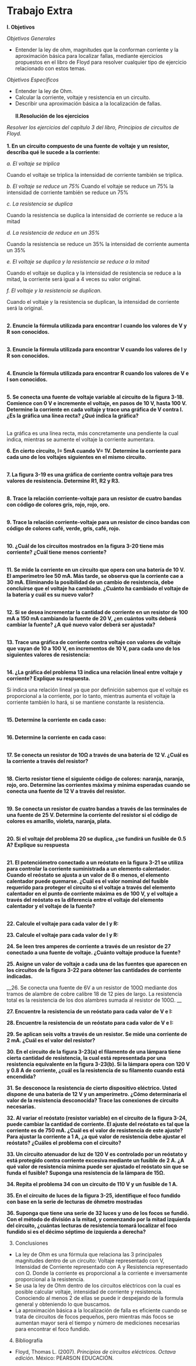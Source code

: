 # Trabajo Extra
__I. Objetivos__

 *Objetivos Generales*

* Entender la ley de ohm, magnitudes que la conforman corriente y la aproximación básica para localizar fallas, mediante ejercicios propuestos en el libro de Floyd para resolver cualquier tipo de ejercicio relacionado con estos temas.

*Objetivos Específicos*

* Entender la ley de Ohm.
* Calcular la corriente, voltaje y resistencia en un circuito.
* Describir una aproximación básica a la localización de fallas.
<br></br>
__II.Resolución de los ejercicios__

*Resolver los ejercicios del capítulo 3  del libro, Principios de circuitos de Floyd.*
<br></br>
 __1.	En un circuito compuesto de una fuente de voltaje y un resistor, describa qué le sucede a la corriente:__

*a. El voltaje se triplica*

Cuando el voltaje se triplica la intensidad de corriente también se triplica.

*b.	El voltaje se reduce un 75%*
Cuando el voltaje se reduce un 75% la intensidad de corriente también se reduce un 75%

*c.	La resistencia se duplica*

Cuando la resistencia se duplica la intensidad de corriente se reduce a la mitad

*d.	La resistencia de reduce en un 35%*

Cuando la resistencia se reduce un 35% la intensidad de corriente aumenta un 35% 

*e.	El voltaje se duplica y la resistencia se reduce a la mitad*

Cuando el voltaje se duplica y la intensidad de resistencia se reduce a la mitad, la corriente será igual a 4 veces su valor original.

*f.	El voltaje y la resistencia se duplican.*

Cuando el voltaje y la resistencia se duplican, la intensidad de corriente será la original.
<br></br>

__2. Enuncie la fórmula utilizada para encontrar I cuando los valores de V y R son conocidos.__
<br></br>

__3. Enuncie la fórmula utilizada para encontrar V cuando los valores de I y R son conocidos.__
<br></br>

__4.	Enuncie la fórmula utilizada para encontrar R cuando los valores de V e I son conocidos.__
<br></br>

__5. Se conecta una fuente de voltaje variable al circuito de la figura 3-18. Comience con 0 V e incremente el voltaje, en pasos de 10 V, hasta 100 V. Determine la corriente en cada voltaje y trace una gráfica de V contra I. ¿Es la gráfica una línea recta? ¿Qué indica la gráfica?__
<br></br>

La gráfica es una línea recta, más concretamente una pendiente la cual indica, mientras se aumente el voltaje la corriente aumentara.

__6. En cierto circuito, I= 5mA cuando V= 1V. Determine la corriente para cada uno de los voltajes siguientes en el mismo circuito.__
<br></br>

__7. La figura 3-19 es una gráfica de corriente contra voltaje para tres valores de resistencia. Determine R1, R2 y R3.__
<br></br>

__8.	Trace la relación corriente-voltaje para un resistor de cuatro bandas con código de colores gris, rojo, rojo, oro.__
<br></br>

__9.	Trace la relación corriente-voltaje para un resistor de cinco bandas con código de colores café, verde, gris, café, rojo.__
<br></br>

__10. ¿Cuál de los circuitos mostrados en la figura 3-20 tiene más corriente? ¿Cuál tiene menos corriente?__
<br></br>

__11. Se mide la corriente en un circuito que opera con una batería de 10 V. El amperímetro lee 50 mA. Más tarde, se observa que la corriente cae a 30 mA. Eliminando la posibilidad de un cambio de resistencia, debe concluirse que el voltaje ha cambiado. ¿Cuánto ha cambiado el voltaje de la batería y cuál es su nuevo valor?__
<br></br>

__12. Si se desea incrementar la cantidad de corriente en un resistor de 100 mA a 150 mA cambiando la fuente de 20 V, ¿en cuántos volts deberá cambiar la fuente? ¿A qué nuevo valor deberá ser ajustada?__
<br></br>

__13.	Trace una gráfica de corriente contra voltaje con valores de voltaje que vayan de 10 a 100 V, en incrementos de 10 V, para cada uno de los siguientes valores de resistencia:__
<br></br>

__14.	¿La gráfica del problema 13 indica una relación lineal entre voltaje y corriente? Explique su respuesta.__

Si indica una relación lineal ya que por definición sabemos que el voltaje es proporcional a la corriente, por lo tanto, mientras aumenta el voltaje la corriente también lo hará, si se mantiene constante la resistencia.
<br></br>

__15.	Determine la corriente en cada caso:__
<br></br>

__16.	Determine la corriente en cada caso:__
<br></br>


__17.	Se conecta un resistor de 10Ω a través de una batería de 12 V. ¿Cuál es la corriente a través del resistor?__
<br></br>

__18.	Cierto resistor tiene el siguiente código de colores: naranja, naranja, rojo, oro. Determine las corrientes máxima y mínima esperadas cuando se conecta una fuente de 12 V a través del resistor.__
<br></br>

__19.	Se conecta un resistor de cuatro bandas a través de las terminales de una fuente de 25 V. Determine la corriente del resistor si el código de colores es amarillo, violeta, naranja, plata.__
<br></br>

__20.	Si el voltaje del problema 20 se duplica, ¿se fundirá un fusible de 0.5 A? Explique su respuesta__
<br></br>

__21.	El potenciómetro conectado a un reóstato en la figura 3-21 se utiliza para controlar la corriente suministrada a un elemento calentador. Cuando el reóstato se ajusta a un valor de 8 o menos, el elemento calentador puede quemarse. ¿Cuál es el valor nominal del fusible requerido para proteger el circuito si el voltaje a través del elemento calentador en el punto de corriente máxima es de 100 V, y el voltaje a través del reóstato es la diferencia entre el voltaje del elemento calentador y el voltaje de la fuente?__
<br></br>

__22.	Calcule el voltaje para cada valor de I y R:__

__23.	Calcule el voltaje para cada valor de I y R:__

__24.	Se leen tres amperes de corriente a través de un resistor de 27 conectado a una fuente de voltaje. ¿Cuánto voltaje produce la fuente?__

__25.	Asigne un valor de voltaje a cada una de las fuentes que aparecen en los circuitos de la figura 3-22 para obtener las cantidades de corriente indicadas.__

__26. Se conecta una fuente de 6V a un resistor de 100Ω mediante dos tramos de alambre de cobre calibre 18 de 12 pies de largo. La resistencia total es la resistencia de los dos alambres sumada al resistor de 100Ω. __

__27.	Encuentre la resistencia de un reóstato para cada valor de V e I:__

__28.	Encuentre la resistencia de un reóstato para cada valor de V e I:__

__29.	Se aplican seis volts a través de un resistor. Se mide una corriente de 2 mA. ¿Cuál es el valor del resistor?__

__30.	En el circuito de la figura 3-23(a) el filamento de una lámpara tiene cierta cantidad de resistencia, la cual está representada por una resistencia equivalente en la figura 3-23(b). Si la lámpara opera con 120 V y 0.8 A de corriente, ¿cuál es la resistencia de su filamento cuando está encendida?__

__31.	Se desconoce la resistencia de cierto dispositivo eléctrico. Usted dispone de una batería de 12 V y un amperímetro. ¿Cómo determinaría el valor de la resistencia desconocida? Trace las conexiones de circuito necesarias.__


__32.	Al variar el reóstato (resistor variable) en el circuito de la figura 3-24, puede cambiar la cantidad de corriente. El ajuste del reóstato es tal que la corriente es de 750 mA. ¿Cuál es el valor de resistencia de este ajuste? Para ajustar la corriente a 1 A, ¿a qué valor de resistencia debe ajustar el reóstato? ¿Cuáles el problema con el circuito?__

__33. Un circuito atenuador de luz de 120 V es controlado por un reóstato y está protegido contra corriente excesiva mediante un fusible de 2 A. ¿A qué valor de resistencia mínima puede ser ajustado el reóstato sin que se funda el fusible? Suponga una resistencia de la lámpara de 15Ω.__

__34.	Repita el problema 34 con un circuito de 110 V y un fusible de 1 A.__

__35.	En el circuito de luces de la figura 3-25, identifique el foco fundido con base en la serie de lecturas de óhmetro mostradas__

__36.	Suponga que tiene una serie de 32 luces y uno de los focos se fundió. Con el método de división a la mitad, y comenzando por la mitad izquierda del circuito, ¿cuántas lecturas de resistencia tomará localizar el foco fundido si es el décimo séptimo de izquierda a derecha?__

3. Conclusiones

* La ley de Ohm es una fórmula que relaciona las 3 principales magnitudes dentro de un circuito: Voltaje representado con V, Intensidad de Corriente representado con A y Resistencia representado con Ω. Donde la corriente es proporcional a la corriente e inversamente proporcional a la resistencia.
* Se usa la ley de Ohm dentro de los circuitos eléctricos con la cual es posible calcular voltaje, intensidad de corriente y resistencia. Conociendo al menos 2 de ellas se puede ir despejando de la formula general y obteniendo lo que buscamos.
* La aproximación básica a la localización de falla es eficiente cuando se trata de circuitos de focos pequeños, pero mientras más focos se aumentan mayor será el tiempo y número de mediciones necesarias para encontrar el foco fundido. 

4. Bibliografía

* Floyd, Thomas L. (2007). *Principios de circuitos eléctricos. Octava edición*. México: PEARSON EDUCACIÓN.
